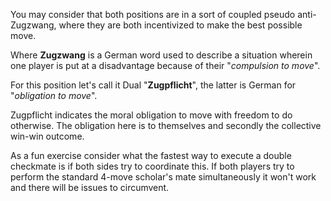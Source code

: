 You may consider that both positions are in a sort of coupled pseudo anti-Zugzwang, where they are both incentivized to make the best possible move. 

Where **Zugzwang** is a German word used to describe a situation wherein one player is put at a disadvantage because of their "*compulsion to move*".

For this position let's call it Dual "**Zugpflicht**", the latter is German for "*obligation to move*".

Zugpflicht indicates the moral obligation to move with freedom to do otherwise. The obligation here is to themselves and secondly the collective win-win outcome.

As a fun exercise consider what the fastest way to execute a double checkmate is if both sides try to coordinate this. If both players try to perform the standard 4-move scholar's mate simultaneously it won't work and there will be issues to circumvent.